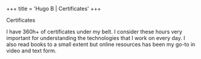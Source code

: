 +++
title = 'Hugo B | Certificates'
+++

Certificates

I have 360h+ of certificates under my belt. I consider these hours very important for understanding the technologies that I work on every day.
I also read books to a small extent but online resources has been my go-to in video and text form.

